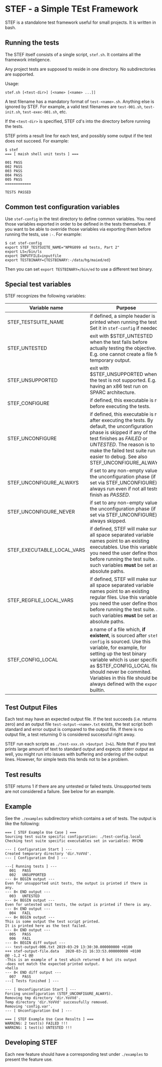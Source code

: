 # STEF - a Simple TEst Framework

STEF is a standalone test framework useful for small projects.  It is written in
bash.

## Running the tests

The STEF itself consists of a single script, `stef.sh`.  It contains all the
framework inteligence.

Any project tests are supposed to reside in one directory.  No subdirectories
are supported.

Usage:

```
stef.sh [<test-dir>] [<name> [<name> ...]]
```

A test filename has a mandatory format of `test-<name>.sh`.  Anything else is
ignored by STEF.  For example, a valid test filenames are `test-001.sh`,
`test-init.sh`, `test-exec-001.sh`, etc.

If the `<test-dir>` is specified, STEF cd's into the directory before running
the tests.

STEF prints a result line for each test, and possibly some output if the test
does not succeed.  For example:

```
$ stef
=== [ maish shell unit tests ] ===

001	PASS
002	PASS
003	PASS
004	PASS
005	PASS
============

TESTS PASSED
```

## Common test configuration variables

Use `stef-config` in the test directory to define common variables.  You need
those variables exported in order to be defined in the tests themselves.  If you
want to be able to override those variables via exporting them before running
the tests, use `:-`.  For example:

```
$ cat stef-config
export STEF_TESTSUITE_NAME="NPRG099 ed tests, Part 2"
export LS=/bin/ls
export INPUTFILE=inputfile
export TESTBINARY={TESTBINARY:-/data/hg/maied/ed}
```

Then you can set `export TESTBINARY=/bin/ed` to use a different test binary.

## Special test variables

STEF recognizes the following variables:

Variable name | Purpose
------------ | -------------
STEF\_TESTSUITE\_NAME | if defined, a simple header is printed when running the tests.  Set it in `stef-config` if needed.
STEF\_UNTESTED | exit with $STEF\_UNTESTED when the test fails before actually testing the objective.  E.g. one cannot create a file for temporary output.
STEF\_UNSUPPORTED | exit with $STEF\_UNSUPPORTED when the test is not supported.  E.g. having an x86 test run on SPARC architecture.
STEF\_CONFIGURE | if defined, this executable is run before executing the tests.
STEF\_UNCONFIGURE | if defined, this executable is run after executing the tests.  By default, the unconfiguration phase is skipped if any of the test finishes as *FAILED* or *UNTESTED*.  The reason is to make the failed test suite run easier to debug.  See also STEF\_UNCONFIGURE\_ALWAYS.
STEF\_UNCONFIGURE\_ALWAYS | if set to any non-empty value, the unconfiguration phase (if set via STEF\_UNCONFIGURE) is always run even if not all tests finish as *PASSED*.
STEF\_UNCONFIGURE\_NEVER | if set to any non-empty value, the unconfiguration phase (if set via STEF\_UNCONFIGURE) is always skipped.
STEF\_EXECUTABLE\_LOCAL\_VARS | if defined, STEF will make sure all space separated variable names point to an existing executables.  Use this variable if you need the user define those before running the test suite.  All such variables **must** be set as absolute paths.
STEF\_REGFILE\_LOCAL\_VARS | if defined, STEF will make sure all space separated variable names point to an existing regular files.  Use this variable if you need the user define those before running the test suite.  All such variables **must** be set as absolute paths.
STEF\_CONFIG\_LOCAL | a name of a file which, **if existent**, is sourced after `stef-config` is sourced.  Use this variable, for example, for setting up the test binary variable which is user specific, as $STEF\_CONFIG\_LOCAL file should never be commited.  Variables in this file should be always defined with the `export` builtin.

## Test Output Files

Each test may have an expected output file.  If the test succeeds (i.e. returns
zero) and an output file `test-output-<name>.txt` exists, the test script both
standard and error output is compared to the output file.  If there is no output
file, a test returning 0 is considered successful right away.

STEF run each scripts as `./test-xxx.sh >$output 2>&1`.  Note that if you test
prints large amount of text to standard output and expects stderr output as
well, you might run into issues with buffering and ordering of the output lines.
However, for simple tests this tends not to be a problem.

## Test results

STEF returns 1 if there are any untested or failed tests.  Unsupported tests are
not considered a failure.  See below for an example.

## Example

See the `./examples` subdirectory which contains a set of tests.  The output is
like the following:

```
=== [ STEF Example Use Case ] ===
Sourcing test suite specific configuration: ./test-config.local
Checking test suite specific executables set in variables: MYCMD

--- [ Configuration Start ] ---
Created temporary directory 'dir.YoVVd'.
--- [ Configuration End ] ---

---[ Running tests ] ---
  001	PASS
  002	UNSUPPORTED
--- 8< BEGIN output ---
Even for unsupported unit tests, the output is printed if there is any.
--- 8< END output ---
  003	UNTESTED
--- 8< BEGIN output ---
Even for untested unit tests, the output is printed if there is any.
--- 8< END output ---
  004	FAIL
--- 8< BEGIN output ---
This is some output the test script printed.
It is printed here as the test failed.
--- 8< END output ---
  005	PASS
  006	FAIL
--- 8< BEGIN diff output ---
--- test-output-006.txt	2019-03-29 13:30:30.000000000 +0100
+++ stef-output-file.data	2020-03-21 16:33:53.000000000 +0100
@@ -1,2 +1 @@
-This is an example of a test which returned 0 but its output
-does not match the expected printed output.
+hello
--- 8< END diff output ---
  007	PASS
---[ Tests finished ] ---

--- [ Unconfiguration Start ] ---
Forcing unconfiguration (STEF_UNCONFIGURE_ALWAYS).
Removing tmp directory 'dir.YoVVd'.
Temp directory 'dir.YoVVd' succesufully removed.
Removing 'config.var'.
--- [ Unconfiguration End ] ---

=== [ STEF Example Use Case Results ] ===
WARNING: 2 test(s) FAILED !!!
WARNING: 1 test(s) UNTESTED !!!
```

## Developing STEF

Each new feature should have a corresponding test under `./examples` to present
the feature use.
